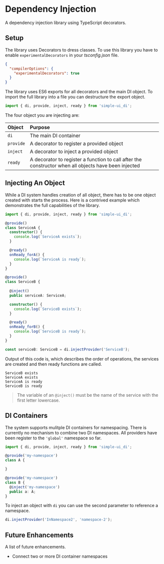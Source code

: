 # Dependency Injection

A dependency injection library using TypeScript decorators.

## Setup

The library uses Decorators to dress classes. To use this library you have to enable `experimentalDecorators` in your _tsconfig.json_ file.

```json
{
  "compilerOptions": {
    "experimentalDecorators": true
  }
}
```

The library uses ES6 exports for all decorators and the main DI object. To import the full library into a file you can destructure the export object.

```TypeScript
import { di, provide, inject, ready } from 'simple-ui_di';
```

The four object you are injecting are:

| Object     | Purpose
|:-----------|:--------------------------------------------------------------------------------------------------------------------------------
| `di`       | The main DI container
| `provide`  | A decorator to register a provided object
| `inject`   | A decorator to inject a provided object
| `ready`    | A decorator to register a function to call after the constructor when all objects have been injected

## Injecting An Object

While a DI system handles creation of all object, there has to be one object created with starts the process. Here is a contrived example which demonstrates the full capabilities of the library.

```TypeScript
import { di, provide, inject, ready } from 'simple-ui_di';

@provide()
class ServiceA {
  constructor() {
    console.log(`ServiceA exists`);
  }

  @ready()
  onReady_forA() {
    console.log(`ServiceA is ready`);
  }
}

@provide()
class ServiceB {
  
  @inject()
  public serviceA: ServiceA;

  constructor() {
    console.log(`ServiceB exists`);
  }

  @ready()
  onReady_forB() {
    console.log(`ServiceB is ready`);
  }
}

const serviceB: ServiceB = di.injectProvider('ServiceB');
```

Output of this code is, which describes the order of operations, the services are created and then ready functions are called.

```
ServiceB exists
ServiceA exists
ServiceA is ready
ServiceB is ready
```

> The variable of an `@inject()` must be the name of the service with the first letter lowercase.

## DI Containers

The system supports mulitple DI containers for namespacing. There is currently no mechanism to combine two DI namespaces. All providers have been register to the `'global'` namespace so far.

```TypeScript
import { di, provide, inject, ready } from 'simple-ui_di';

@provide('my-namespace')
class A {

}

@provide('my-namespace')
class B {
  @inject('my-namespace')
  public a: A;
}
```

To inject an object with `di` you can use the second parameter to reference a namespace.

```TypeScript
di.injectProvider('InNamespace2', 'namespace-2');
```

## Future Enhancements

A list of future enhancements.

- Connect two or more DI container namespaces